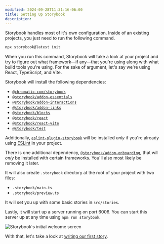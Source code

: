 ```yaml
---
modified: 2024-09-28T11:31:16-06:00
title: Setting Up Storybook
description:
---
```


Storybook handles most of it's own configuration. Inside of an existing projects, you just need to run the following command.

```bash
npx storybook@latest init
```

When you run this command, Storybook will take a look at your project and try to figure out what framework—if any—that you're using along with what build tools you're using. For the sake of argument, let's say we're using React, TypeScript, and Vite.

Storybook will install the following dependencies:

- [`@chromatic-com/storybook`](https://npm.im/@chromatic-com/storybook)
- [`@storybook/addon-essentials`](https://npm.im/@storybook/addon-essentials)
- [`@storybook/addon-interactions`](https://npm.im/@storybook/addon-interactions)
- [`@storybook/addon-links`](https://npm.im/@storybook/addon-links)
- [`@storybook/blocks`](https://npm.im/@storybook/blocks)
- [`@storybook/react`](https://npm.im/@storybook/react)
- [`@storybook/react-vite`](https://npm.im/@storybook/react-vite)
- [`@storybook/test`](https://npm.im/@storybook/test)

Additionally, [`eslint-plugin-storybook`](https://npm.im/eslint-plugin-storybook) will be installed _only_ if you're already using [ESLint](https://eslint.org/) in your project.

There is one additional dependency, [`@storybook/addon-onboarding`](https://npm.im/@storybook/addon-onboarding), that will _only_ be installed with certain frameworks. You'll also most likely be removing it later.

It will also create `.storybook` directory at the root of your project with two files:

- `.storybook/main.ts`
- `.storybook/preview.ts`

It will set you up with some basic stories in `src/stories`.

Lastly, it will start up a server running on port 6006. You can start this server up at any time using `npm run storybook`.

![Storybook's initial welcome screen](assets/storybook-welcome-screen.png)

With that, let's take a look at [writing our first story](writing-stories).
